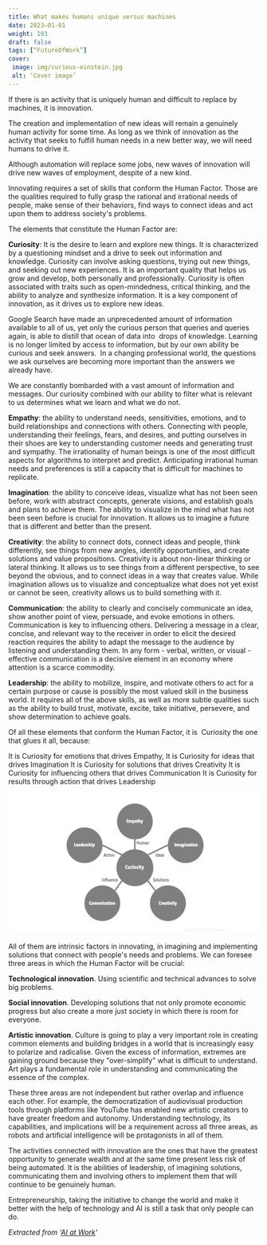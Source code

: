 ```yaml
---
title: What makes humans unique versus machines
date: 2023–01-01
weight: 193
draft: false
tags: [“FutureOfWork”]
cover:
 image: img/curious-einstein.jpg
 alt: ‘Cover image’
---
```


If there is an activity that is uniquely human and difficult to replace by machines, it is innovation.

The creation and implementation of new ideas will remain a genuinely human activity for some time. As long as we think of innovation as the activity that seeks to fulfill human needs in a new better way, we will need humans to drive it.

Although automation will replace some jobs, new waves of innovation will drive new waves of employment, despite of a new kind.

Innovating requires a set of skills that conform the Human Factor. Those are the qualities required to fully grasp the rational and irrational needs of people, make sense of their behaviors, find ways to connect ideas and act upon them to address society's problems. 

The elements that constitute the Human Factor are:

**Curiosity**: It is the desire to learn and explore new things. It is characterized by a questioning mindset and a drive to seek out information and knowledge. Curiosity can involve asking questions, trying out new things, and seeking out new experiences. It is an important quality that helps us grow and develop, both personally and professionally. Curiosity is often associated with traits such as open-mindedness, critical thinking, and the ability to analyze and synthesize information. It is a key component of innovation, as it drives us to explore new ideas.

Google Search have made an unprecedented amount of information available to all of us, yet only the curious person that queries and queries again, is able to distill that ocean of data into  drops of knowledge. Learning is no longer limited by access to information, but by our own ability be curious and seek answers.  In a changing professional world, the questions we ask ourselves are becoming more important than the answers we already have.

We are constantly bombarded with a vast amount of information and messages. Our curiosity combined with our ability to filter what is relevant to us determines what we learn and what we do not.


**Empathy**: the ability to understand needs, sensitivities, emotions, and to build relationships and connections with others. Connecting with people, understanding their feelings, fears, and desires, and putting ourselves in their shoes are key to understanding customer needs and generating trust and sympathy. The irrationality of human beings is one of the most difficult aspects for algorithms to interpret and predict. Anticipating irrational human needs and preferences is still a capacity that is difficult for machines to replicate.

**Imagination**: the ability to conceive ideas, visualize what has not been seen before, work with abstract concepts, generate visions, and establish goals and plans to achieve them. The ability to visualize in the mind what has not been seen before is crucial for innovation. It allows us to imagine a future that is different and better than the present.

**Creativity**: the ability to connect dots, connect ideas and people, think differently, see things from new angles, identify opportunities, and create solutions and value propositions. Creativity is about non-linear thinking or lateral thinking. It allows us to see things from a different perspective, to see beyond the obvious, and to connect ideas in a way that creates value. While imagination allows us to visualize and conceptualize what does not yet exist or cannot be seen, creativity allows us to build something with it.


**Communication**: the ability to clearly and concisely communicate an idea, show another point of view, persuade, and evoke emotions in others. Communication is key to influencing others. Delivering a message in a clear, concise, and relevant way to the receiver in order to elicit the desired reaction requires the ability to adapt the message to the audience by listening and understanding them. In any form - verbal, written, or visual - effective communication is a decisive element in an economy where attention is a scarce commodity.

**Leadership**: the ability to mobilize, inspire, and motivate others to act for a certain purpose or cause is possibly the most valued skill in the business world. It requires all of the above skills, as well as more subtle qualities such as the ability to build trust, motivate, excite, take initiative, persevere, and show determination to achieve goals.

Of all these elements that conform the Human Factor, it is  Curiosity the one that glues it all, because:

It is Curiosity for emotions that drives Empathy,
It is Curiosity for ideas that drives Imagination
It is Curiosity for solutions that drives Creativity
It is Curiosity for influencing others that drives Communication
It is Curiosity for results through action that drives Leadership

![Cover](/img/human-factor.jpg)

All of them are intrinsic factors in innovating, in imagining and implementing solutions that connect with people's needs and problems. We can foresee three areas in which the Human Factor will be crucial:

**Technological innovation**. Using scientific and technical advances to solve big problems.

**Social innovation**. Developing solutions that not only promote economic progress but also create a more just society in which there is room for everyone.

**Artistic innovation**. Culture is going to play a very important role in creating common elements and building bridges in a world that is increasingly easy to polarize and radicalise. Given the excess of information, extremes are gaining ground because they "over-simplify" what is difficult to understand. Art plays a fundamental role in understanding and communicating the essence of the complex.

These three areas are not independent but rather overlap and influence each other. For example, the democratization of audiovisual production tools through platforms like YouTube has enabled new artistic creators to have greater freedom and autonomy. Understanding technology, its capabilities, and implications will be a requirement across all three areas, as robots and artificial intelligence will be protagonists in all of them.

The activities connected with innovation are the ones that have the greatest opportunity to generate wealth and at the same time present less risk of being automated. It is the abilities of leadership, of imagining solutions, communicating them and involving others to implement them that will continue to be genuinely human.

Entrepreneurship, taking the initiative to change the world and make it better with the help of technology and AI is still a task that only people can do.

*Extracted from '[AI at Work](https://www.odasnac.com/ai-at-work/)'*